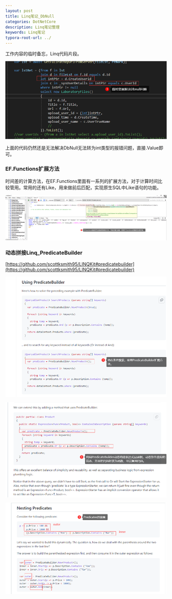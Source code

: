 ```yaml
---
layout: post
title: Linq笔记_DbNull
categories: DotNetCore
description: Linq笔记整理
keywords: Linq笔记
typora-root-url: ../
---
```

工作内容的临时备忘，Linq代码片段。

![image-20220105155033557](/images/posts/image-20220105155033557.png)

上面的代码仍然还是无法解决DbNull无法转为int类型的报错问题，直接.Value即可。

### EF.Functions扩展方法

时间差的计算方法，在EF.Functions里面有一系列的扩展方法，对于计算时间比较管用。常用的还有Like，用来做前后匹配，实现原生SQL中Like语句的功能。

![image-20220310232910508](/images/posts/image-20220310232910508.png)

### 动态拼接Linq_PredicateBuilder

[https://github.com/scottksmith95/LINQKit#predicatebuilder](https://github.com/scottksmith95/LINQKit#predicatebuilder)

![image-20220311020210219](/images/posts/image-20220311020210219.png)

![image-20220311020700567](/images/posts/image-20220311020700567.png)

![image-20220311021200641](/images/posts/image-20220311021200641.png)
